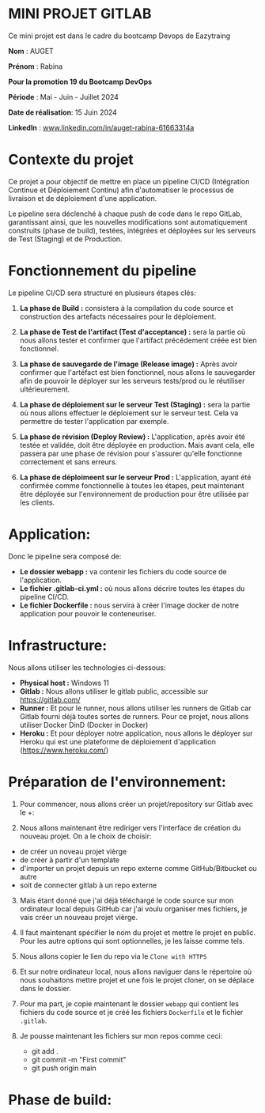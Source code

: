 # MINI PROJET GITLAB

Ce mini projet est dans le cadre du bootcamp Devops de Eazytraing

**Nom** : AUGET

**Prénom** : Rabina

**Pour la promotion 19 du Bootcamp DevOps**

**Période** : Mai - Juin - Juillet 2024

**Date de réalisation**: 15 Juin 2024

**LinkedIn** : www.linkedin.com/in/auget-rabina-61663314a

# Contexte du projet

Ce projet a pour objectif de mettre en place un pipeline CI/CD (Intégration Continue et Déploiement Continu) afin d'automatiser le processus de livraison et de déploiement d'une application. 

Le pipeline sera déclenché à chaque push de code dans le repo GitLab, garantissant ainsi, que les nouvelles modifications sont automatiquement construits (phase de build), testées, intégrées et déployées sur les serveurs de Test (Staging) et de Production.

# Fonctionnement du pipeline

Le pipeline CI/CD sera structuré en plusieurs étapes clés:

1. **La phase de Build :** consistera à la compilation du code source et construction des artefacts nécessaires pour le déploiement.

2. **La phase de Test de l'artifact (Test d'acceptance) :** sera la partie où nous allons tester et confirmer que l'artifact précédement créée est bien fonctionnel.

3. **La phase de sauvegarde de l'image (Release image) :** Après avoir confirmer que l'artéfact est bien fonctionnel, nous allons le sauvegarder afin de pouvoir le déployer sur les serveurs tests/prod ou le réutiliser ultérieurement.

4. **La phase de déploiement sur le serveur Test (Staging) :** sera la partie où nous allons effectuer le déploiement sur le serveur test. Cela va permettre de tester l'application par exemple.

5. **La phase de révision (Deploy Review) :** L'application, après avoir été testée et validée, doit être déployée en production. Mais avant cela, elle passera par une phase de révision pour s'assurer qu'elle fonctionne correctement et sans erreurs.

6. **La phase de déploimeent sur le serveur Prod :** L'application, ayant été confirmée comme fonctionnelle à toutes les étapes, peut maintenant être déployée sur l'environnement de production pour être utilisée par les clients.

# Application: 

Donc le pipeline sera composé de:

+ **Le dossier webapp :** va contenir les fichiers du code source de l'application.
+ **Le fichier .gitlab-ci.yml :** où nous allons décrire toutes les étapes du pipeline CI/CD.
+ **Le fichier Dockerfile :** nous servira à créer l'image docker de notre application pour pouvoir le conteneuriser.

# Infrastructure:

Nous allons utiliser les technologies ci-dessous:

+ **Physical host :** Windows 11
+ **Gitlab :** Nous allons utiliser le gitlab public, accessible sur https://gitlab.com/
+ **Runner :** Et pour le runner, nous allons utiliser les runners de Gitlab car Gitlab fourni déjà toutes sortes de runners. Pour ce projet, nous allons utiliser Docker DinD (Docker in Docker)
+ **Heroku :** Et pour déployer notre application, nous allons le déployer sur Heroku qui est une plateforme de déploiement d'application (https://www.heroku.com/)

# Préparation de l'environnement:

1. Pour commencer, nous allons créer un projet/repository sur Gitlab avec le +:

2. Nous allons maintenant être rediriger vers l'interface de création du nouveau projet. On a le choix de choisir:

+ de créer un noveau projet vièrge
+ de créer à partir d'un template
+ d'importer un projet depuis un repo externe comme GitHub/Bitbucket ou autre
+ soit de connecter gitlab à un repo externe

3. Mais étant donné que j'ai déjà téléchargé le code source sur mon ordinateur local depuis GitHub car j'ai voulu organiser mes fichiers, je vais créer un nouveau projet vièrge.

4. Il faut maintenant spécifier le nom du projet et mettre le projet en public. Pour les autre options qui sont optionnelles, je les laisse comme tels.

5. Nous allons copier le lien du repo via le `Clone with HTTPS`

6. Et sur notre ordinateur local, nous allons naviguer dans le répertoire où nous souhaitons mettre projet et une fois le projet cloner, on se déplace dans le dossier.

7. Pour ma part, je copie maintenant le dossier `webapp` qui contient les fichiers du code source et je créé les fichiers `Dockerfile` et le fichier `.gitlab`.

8. Je pousse maintenant les fichiers sur mon repos comme ceci:

    + git add .
    + git commit -m "First commit"
    + git push origin main

# Phase de build: 

